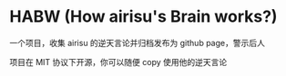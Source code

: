 # HABW (How airisu's Brain works?)

一个项目，收集 airisu 的逆天言论并归档发布为 github page，警示后人

项目在 MIT 协议下开源，你可以随便 copy 使用他的逆天言论
